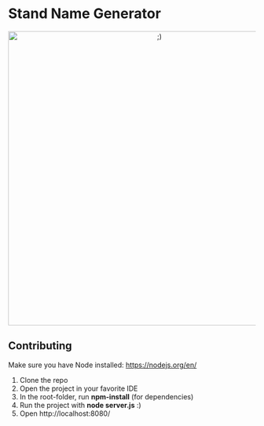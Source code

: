 # Stand Name Generator
<p align="center">
    <img src="https://cdn.vox-cdn.com/thumbor/4E98u_RfYxa8pkRK79CyPClFABY=/0x0:1147x647/1200x800/filters:focal(483x233:665x415)/cdn.vox-cdn.com/uploads/chorus_image/image/70742090/Jotaro.0.jpeg" alt=";)" width="600"/>
<p>

## Contributing 
Make sure you have Node installed: https://nodejs.org/en/

<ol>
  <li>Clone the repo</li>
  <li>Open the project in your favorite IDE </li>
  <li>In the root-folder, run <strong>npm-install</strong> (for dependencies)</li>
  <li>Run the project with <strong>node server.js</strong> :)</li>
  <li>Open http://localhost:8080/</li>
</ol>
